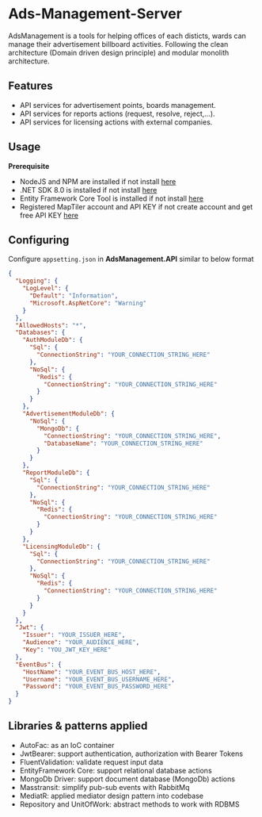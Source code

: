 # Ads-Management-Server
AdsManagement is a tools for helping offices of each disticts, wards can manage their advertisement billboard activities. Following the clean architecture (Domain driven design principle) and modular monolith architecture.

## Features
- API services for advertisement points, boards management.
- API services for reports actions (request, resolve, reject,...).
- API services for licensing actions with external companies.

## Usage
**Prerequisite**
- NodeJS and NPM are installed if not install [here](https://nodejs.org/en/download)
- .NET SDK 8.0 is installed if not install [here](https://dotnet.microsoft.com/en-us/download/visual-studio-sdks) 
- Entity Framework Core Tool is installed if not install [here](https://learn.microsoft.com/en-us/ef/core/cli/dotnet)
- Registered MapTiler account and API KEY if not create account and get free API KEY [here](https://cloud.maptiler.com/auth/widget?next=https://cloud.maptiler.com/maps/)

## Configuring
Configure `appsetting.json` in **AdsManagement.API** similar to below format

```json
{
  "Logging": {
    "LogLevel": {
      "Default": "Information",
      "Microsoft.AspNetCore": "Warning"
    }
  },
  "AllowedHosts": "*",
  "Databases": {
    "AuthModuleDb": {
      "Sql": {
        "ConnectionString": "YOUR_CONNECTION_STRING_HERE"
      },
      "NoSql": {
        "Redis": {
          "ConnectionString": "YOUR_CONNECTION_STRING_HERE"
        }
      }
    },
    "AdvertisementModuleDb": {
      "NoSql": {
        "MongoDb": {
          "ConnectionString": "YOUR_CONNECTION_STRING_HERE",
          "DatabaseName": "YOUR_CONNECTION_STRING_HERE"
        }
      }
    },
    "ReportModuleDb": {
      "Sql": {
        "ConnectionString": "YOUR_CONNECTION_STRING_HERE"
      },
      "NoSql": {
        "Redis": {
          "ConnectionString": "YOUR_CONNECTION_STRING_HERE"
        }
      }
    },
    "LicensingModuleDb": {
      "Sql": {
        "ConnectionString": "YOUR_CONNECTION_STRING_HERE"
      },
      "NoSql": {
        "Redis": {
          "ConnectionString": "YOUR_CONNECTION_STRING_HERE"
        }
      }
    }
  },
  "Jwt": {
    "Issuer": "YOUR_ISSUER_HERE",
    "Audience": "YOUR_AUDIENCE_HERE",
    "Key": "YOU_JWT_KEY_HERE"
  },
  "EventBus": {
    "HostName": "YOUR_EVENT_BUS_HOST_HERE",
    "Username": "YOUR_EVENT_BUS_USERNAME_HERE",
    "Password": "YOUR_EVENT_BUS_PASSWORD_HERE"
  }
}
```

## Libraries & patterns applied
- AutoFac: as an IoC container
- JwtBearer: support authentication, authorization with Bearer Tokens
- FluentValidation: validate request input data
- EntityFramework Core: support relational database actions
- MongoDb Driver: support document database (MongoDb) actions
- Masstransit: simplify pub-sub events with RabbitMq
- MediatR: applied mediator design pattern into codebase
- Repository and UnitOfWork: abstract methods to work with RDBMS
